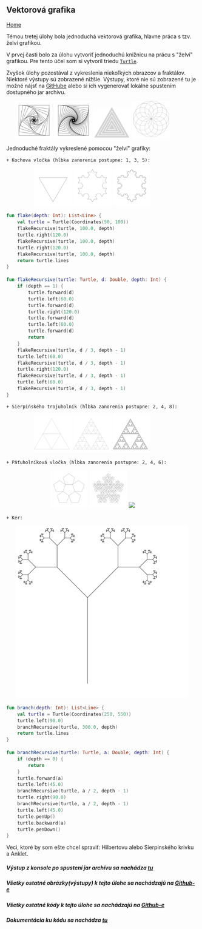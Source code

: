 ## Vektorová grafika
[Home](../)

Témou tretej úlohy bola jednoduchá vektorová grafika, hlavne práca s tzv. želví grafikou.

V prvej časti bolo za úlohu vytvoriť jednoduchú knižnicu na prácu s "želví" grafikou. Pre tento účel som si vytvoril triedu [`Turtle`](../javadoc/iv122/com.github.mseleng.iv122.util/-turtle).

Zvyšok úlohy pozostával z vykreslenia niekoľkých obrazcov a fraktálov. Niektoré výstupy sú zobrazené nižšie. Výstupy, ktoré nie sú zobrazené tu je možné nájsť na [GitHube](https://github.com/mseleng/iv122/tree/gh-pages/iv122_outputs/assignment3) alebo si ich vygenerovať lokálne spustením dostupného jar archívu.

<div align="center" style="width:90%">
    <a href="../iv122_outputs/assignment3/nested-square-2.svg"><img src="../iv122_outputs/assignment3/nested-square-2.svg" width="22%"/></a>
    <a href="../iv122_outputs/assignment3/nested-square-3.svg"><img src="../iv122_outputs/assignment3/nested-square-3.svg" width="22%"/></a>
    <a href="../iv122_outputs/assignment3/nested-triangle-2.svg"><img src="../iv122_outputs/assignment3/nested-triangle-2.svg" width="22%"/></a>
    <a href="../iv122_outputs/assignment3/flower.svg"><a href="../iv122_outputs/assignment3/flower.svg"><img src="../iv122_outputs/assignment3/flower.svg" width="22%"/></a>
</div>

Jednoduché fraktály vykreslené pomocou "želví" grafiky:

    + Kochova vločka (hĺbka zanorenia postupne: 1, 3, 5): 

<div align="center" style="width:90%">
    <a href="../iv122_outputs/assignment3/koch-flake-1.svg"><img src="../iv122_outputs/assignment3/koch-flake-1.svg" width="22%"/></a>
    <a href="../iv122_outputs/assignment3/koch-flake-3.svg"><img src="../iv122_outputs/assignment3/koch-flake-3.svg" width="22%"/></a>
    <a href="../iv122_outputs/assignment3/koch-flake-5.svg"><img src="../iv122_outputs/assignment3/koch-flake-5.svg" width="22%"/></a>
</div>

```kotlin
fun flake(depth: Int): List<Line> {
    val turtle = Turtle(Coordinates(50, 100))
    flakeRecursive(turtle, 100.0, depth)
    turtle.right(120.0)
    flakeRecursive(turtle, 100.0, depth)
    turtle.right(120.0)
    flakeRecursive(turtle, 100.0, depth)
    return turtle.lines
}

fun flakeRecursive(turtle: Turtle, d: Double, depth: Int) {
    if (depth == 1) {
        turtle.forward(d)
        turtle.left(60.0)
        turtle.forward(d)
        turtle.right(120.0)
        turtle.forward(d)
        turtle.left(60.0)
        turtle.forward(d)
        return
    }
    flakeRecursive(turtle, d / 3, depth - 1)
    turtle.left(60.0)
    flakeRecursive(turtle, d / 3, depth - 1)
    turtle.right(120.0)
    flakeRecursive(turtle, d / 3, depth - 1)
    turtle.left(60.0)
    flakeRecursive(turtle, d / 3, depth - 1)
}
```

    + Sierpińského trojuholník (hĺbka zanorenia postupne: 2, 4, 8):

<div align="center" style="width:90%">
    <a href="../iv122_outputs/assignment3/sierpinski-triangle-2.svg"><img src="../iv122_outputs/assignment3/sierpinski-triangle-2.svg" width="22%"/></a>
    <a href="../iv122_outputs/assignment3/sierpinski-triangle-4.svg"><img src="../iv122_outputs/assignment3/sierpinski-triangle-4.svg" width="22%"/></a>
    <a href="../iv122_outputs/assignment3/sierpinski-triangle-8.svg"><img src="../iv122_outputs/assignment3/sierpinski-triangle-8.svg" width="22%"/></a>
</div>

    + Päťuholníková vločka (hĺbka zanorenia postupne: 2, 4, 6):

<div align="center" style="width:90%">
    <a href="../iv122_outputs/assignment3/penta-flake-2.svg"><img src="../iv122_outputs/assignment3/penta-flake-2.svg" width="22%"/></a>
    <a href="../iv122_outputs/assignment3/penta-flake-4.svg"><img src="../iv122_outputs/assignment3/penta-flake-4.svg" width="22%"/></a>
    <a href="../iv122_outputs/assignment3/penta-flake-6.svg"><img src="../iv122_outputs/assignment3/penta-flake-6.svg" width="22%"/></a>
</div>

    + Ker:
    
<p align="center"><a href="../iv122_outputs/assignment3/branch.svg"><img src="../iv122_outputs/assignment3/branch.svg" width="90%"/></a></p>

```kotlin
fun branch(depth: Int): List<Line> {
    val turtle = Turtle(Coordinates(250, 550))
    turtle.left(90.0)
    branchRecursive(turtle, 300.0, depth)
    return turtle.lines
}

fun branchRecursive(turtle: Turtle, a: Double, depth: Int) {
    if (depth == 0) {
        return
    }
    turtle.forward(a)
    turtle.left(45.0)
    branchRecursive(turtle, a / 2, depth - 1)
    turtle.right(90.0)
    branchRecursive(turtle, a / 2, depth - 1)
    turtle.left(45.0)
    turtle.penUp()
    turtle.backward(a)
    turtle.penDown()
}
```

Veci, ktoré by som ešte chcel spraviť: Hilbertovu alebo Sierpinského krivku a Anklet.

##### Výstup z konsole po spustení jar archívu sa nachádza [tu](./console-output.md)
##### Všetky ostatné obrázky(výstupy) k tejto úlohe sa nachádzajú na [Github-e](https://github.com/mseleng/iv122/tree/gh-pages/iv122_outputs/assignment3)
##### Všetky ostatné kódy k tejto úlohe sa nachádzajú na [Github-e](https://github.com/mseleng/iv122/tree/gh-pages/src/com/github/mseleng/iv122/assignment3)
##### Dokumentácia ku kódu sa nachádza [tu](../javadoc/iv122/com.github.mseleng.iv122.assignment3)
